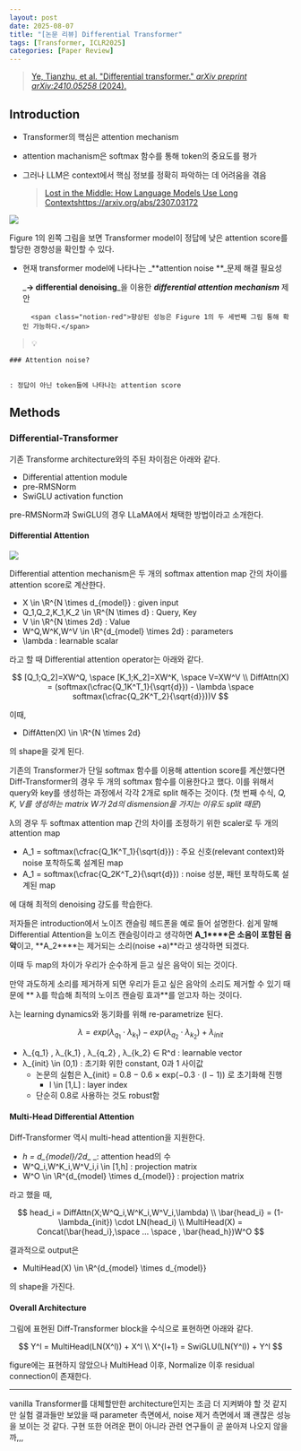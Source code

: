 ```yaml
---
layout: post
date: 2025-08-07
title: "[논문 리뷰] Differential Transformer"
tags: [Transformer, ICLR2025]
categories: [Paper Review]
---
```


> [Ye, Tianzhu, et al. "Differential transformer." ](https://arxiv.org/abs/2410.05258)[_arXiv preprint arXiv:2410.05258_](https://arxiv.org/abs/2410.05258)[ (2024).](https://arxiv.org/abs/2410.05258)



## Introduction

- Transformer의 핵심은 attention mechanism
- attention machanism은 softmax 함수를 통해 token의 중요도를 평가
- 그러나 LLM은 context에서 핵심 정보를 정확히 파악하는 데 어려움을 겪음

	> [Lost in the Middle: How Language Models Use Long Contextshttps://arxiv.org/abs/2307.03172](https://arxiv.org/abs/2307.03172)


![](https://prod-files-secure.s3.us-west-2.amazonaws.com/542b861c-36a8-4051-84e5-8804b6728dba/9083ea56-691a-4752-ae26-47f403431ac8/image.png?X-Amz-Algorithm=AWS4-HMAC-SHA256&X-Amz-Content-Sha256=UNSIGNED-PAYLOAD&X-Amz-Credential=ASIAZI2LB466UZLBLCUH%2F20250920%2Fus-west-2%2Fs3%2Faws4_request&X-Amz-Date=20250920T090109Z&X-Amz-Expires=3600&X-Amz-Security-Token=IQoJb3JpZ2luX2VjEG8aCXVzLXdlc3QtMiJIMEYCIQD68YvwoMlkafwwvJghgLV1n0r1LNnSliD9EgK9CTT3FAIhAPczaQuzl%2FkIrcxx1Y08txtpFA%2FW%2FYl%2BCWS97ursPPCyKogECOj%2F%2F%2F%2F%2F%2F%2F%2F%2F%2FwEQABoMNjM3NDIzMTgzODA1IgzqaRPOGGU7dlsrm%2F8q3APBHMDMGvmkbyM0M%2BDa1WUjvCMGmEXS89XQlTalidkgfpUKMmOEYMyWfN7sJyM4LSbDx2ARTneZ%2FDOzkObJ5gtA3O2s6mp7twO4un9flqOid78oUnXz8M0Fjm26KO16OQY2ehFwgQ42ZX2BICru52kClYREuJzgD9P1CBTsd91c7DTFcK1jahMkBTk%2BkFa4Zqglv7kMmSfmm5ADsocJn21UfeBYW%2B%2FNoCizXh2JGyq5si7ycgupFCACv4pOnNxOVEQ1YAe2x0%2B7IQQ77ME5xxnMbkT%2BQ7644vxxB4Z4iCA58NUNRh8mNeG2Wq9Z1RGVYcL0o9%2FnHtplmM%2FL5hQAE6E5eHhiwzBxYOVkExyPYpVhqnBoLn4EXARCXb%2BtfclmI7ziZ3QWdEwJZ3YPpk%2FlB9b%2BjjQ2kVS%2Bg2BfYdL7YXCqGj%2FU46d1ZeH5hm2ZPfa6%2Bqs6dNqgRzAMW9qWVVzwYuUtPMhC6hqAIOtweiPJQwbRp7%2FQvVxcRCF%2B9WJ2lgQpSqbnx977fidrHYYfxjCfksryBhVMM9vN2ik2E7mJtUMWW035uCqCzJQohhnWhDoHZwA6T2yqdxMz%2FaqXff8oGFd6ltyH6o3JO5pBkNl43x5zl7lCG1sUgn9U9Ak7hjDBpLnGBjqkAR%2BgJMmdfEvyp1LFEQuf7JMXthftNs5nM3BN1VVGDKouFRxjfw7rO9NULzciSRVmSZvTAROSuM4uBFE%2BTFxhsoE3WvWhTKPH%2F8iCKlq9R5gXLCY0yQILiUekcfC%2FxMECdsTNhFxfWm2afV%2BokiasC2L%2BZlwvIpLG28kAmaIZRF5qEsrVHCr7710F48PB5%2BmVBNLJVddYfRMz%2FYXX%2F5doHdSlqaWe&X-Amz-Signature=6a9fab6aab8c7df9810cdcae4e0e1f7507f8e548607ee39e96a655d5a8d2bf5b&X-Amz-SignedHeaders=host&x-amz-checksum-mode=ENABLED&x-id=GetObject)


Figure 1의 왼쪽 그림을 보면 Transformer model이 정답에 낮은 attention score를 할당한 경향성을 확인할 수 있다.

- 현재 transformer model에 나타나는 _**attention noise **_문제 해결 필요성

	_**→ differential denoising**_을 이용한 _**differential attention mechanism**_ 제안


		<span class="notion-red">향상된 성능은 Figure 1의 두 세번째 그림 통해 확인 가능하다.</span>


> 💡 


	### Attention noise?


	: 정답이 아닌 token들에 나타나는 attention score



## Methods



### Differential-Transformer


기존 Transforme architecture와의 주된 차이점은 아래와 같다.

- Differential attention module
- pre-RMSNorm
- SwiGLU activation function

pre-RMSNorm과 SwiGLU의 경우 LLaMA에서 채택한 방법이라고 소개한다.



#### Differential Attention


![](https://prod-files-secure.s3.us-west-2.amazonaws.com/542b861c-36a8-4051-84e5-8804b6728dba/116d70b2-1963-4810-9167-f4c7d8a06e8f/image.png?X-Amz-Algorithm=AWS4-HMAC-SHA256&X-Amz-Content-Sha256=UNSIGNED-PAYLOAD&X-Amz-Credential=ASIAZI2LB466UZLBLCUH%2F20250920%2Fus-west-2%2Fs3%2Faws4_request&X-Amz-Date=20250920T090109Z&X-Amz-Expires=3600&X-Amz-Security-Token=IQoJb3JpZ2luX2VjEG8aCXVzLXdlc3QtMiJIMEYCIQD68YvwoMlkafwwvJghgLV1n0r1LNnSliD9EgK9CTT3FAIhAPczaQuzl%2FkIrcxx1Y08txtpFA%2FW%2FYl%2BCWS97ursPPCyKogECOj%2F%2F%2F%2F%2F%2F%2F%2F%2F%2FwEQABoMNjM3NDIzMTgzODA1IgzqaRPOGGU7dlsrm%2F8q3APBHMDMGvmkbyM0M%2BDa1WUjvCMGmEXS89XQlTalidkgfpUKMmOEYMyWfN7sJyM4LSbDx2ARTneZ%2FDOzkObJ5gtA3O2s6mp7twO4un9flqOid78oUnXz8M0Fjm26KO16OQY2ehFwgQ42ZX2BICru52kClYREuJzgD9P1CBTsd91c7DTFcK1jahMkBTk%2BkFa4Zqglv7kMmSfmm5ADsocJn21UfeBYW%2B%2FNoCizXh2JGyq5si7ycgupFCACv4pOnNxOVEQ1YAe2x0%2B7IQQ77ME5xxnMbkT%2BQ7644vxxB4Z4iCA58NUNRh8mNeG2Wq9Z1RGVYcL0o9%2FnHtplmM%2FL5hQAE6E5eHhiwzBxYOVkExyPYpVhqnBoLn4EXARCXb%2BtfclmI7ziZ3QWdEwJZ3YPpk%2FlB9b%2BjjQ2kVS%2Bg2BfYdL7YXCqGj%2FU46d1ZeH5hm2ZPfa6%2Bqs6dNqgRzAMW9qWVVzwYuUtPMhC6hqAIOtweiPJQwbRp7%2FQvVxcRCF%2B9WJ2lgQpSqbnx977fidrHYYfxjCfksryBhVMM9vN2ik2E7mJtUMWW035uCqCzJQohhnWhDoHZwA6T2yqdxMz%2FaqXff8oGFd6ltyH6o3JO5pBkNl43x5zl7lCG1sUgn9U9Ak7hjDBpLnGBjqkAR%2BgJMmdfEvyp1LFEQuf7JMXthftNs5nM3BN1VVGDKouFRxjfw7rO9NULzciSRVmSZvTAROSuM4uBFE%2BTFxhsoE3WvWhTKPH%2F8iCKlq9R5gXLCY0yQILiUekcfC%2FxMECdsTNhFxfWm2afV%2BokiasC2L%2BZlwvIpLG28kAmaIZRF5qEsrVHCr7710F48PB5%2BmVBNLJVddYfRMz%2FYXX%2F5doHdSlqaWe&X-Amz-Signature=058b32935ce9baabbdafdb2fe82a100d9ea34ab1b739d9e850abb9c0f9b8dc2f&X-Amz-SignedHeaders=host&x-amz-checksum-mode=ENABLED&x-id=GetObject)


Differential attention mechanism은 두 개의 softmax attention map 간의 차이를 attention score로 계산한다.

- X \in \R^{N \times d\_{model}} : given input
- Q\_1,Q\_2,K\_1,K\_2 \in \R^{N \times d} : Query, Key
- V \in \R^{N \times 2d} : Value
- W^Q,W^K,W^V \in \R^{d\_{model} \times 2d} : parameters
- \lambda : learnable scalar

라고 할 때 Differential attention operator는 아래와 같다.


$$
[Q_1;Q_2]=XW^Q, \space [K_1;K_2]=XW^K, \space V=XW^V \\
DiffAttn(X) = (softmax(\cfrac{Q_1K^T_1}{\sqrt{d}}) - \lambda \space softmax(\cfrac{Q_2K^T_2}{\sqrt{d}}))V
$$


이때,

- DiffAtten(X) \in \R^{N \times 2d}

의 shape을 갖게 된다.


기존의 Transformer가 단일 softmax 함수를 이용해 attention score를 계산했다면 Diff-Transformer의 경우 두 개의 softmax 함수를 이용한다고 했다. 이를 위해서 query와 key를 생성하는 과정에서 각각 2개로 split 해주는 것이다. <span class="notion-red">(첫 번째 수식, </span><span class="notion-red">_Q, K, V를 생성하는 matrix W가 2d의 dismension을 가지는 이유도 split 때문_</span><span class="notion-red">)</span>


 λ의 경우 두 softmax attention map 간의 차이를 조정하기 위한 scaler로 두 개의 attention map

- A\_1 = softmax(\cfrac{Q\_1K^T\_1}{\sqrt{d}}) : 주요 신호(relevant context)와 noise 포착하도록 설계된 map
- A\_1 = softmax(\cfrac{Q\_2K^T\_2}{\sqrt{d}}) : noise 성분, 패턴 포착하도록 설계된 map 

에 대해 최적의 denoising 강도를 학습한다.


저자들은 introduction에서 노이즈 캔슬링 헤드폰을 예로 들어 설명한다. 쉽게 말해 Differential Attention을 노이즈 캔슬링이라고 생각하면 **A\_1****은 소음이 포함된 음악**이고, **A\_2****는 제거되는 소리(noise +a)**라고 생각하면 되겠다. 


이때 두 map의 차이가 우리가 순수하게 듣고 싶은 음악이 되는 것이다. 


만약 과도하게 소리를 제거하게 되면 우리가 듣고 싶은 음악의 소리도 제거할 수 있기 때문에 ** λ를 학습해 최적의 노이즈 캔슬링 효과**를 얻고자 하는 것이다.


λ는 learning dynamics와 동기화를 위해 re-parametrize 된다.


$$
\lambda = exp(\lambda_{q_1} \cdot \lambda_{k_1}) - exp(\lambda_{q_2} \cdot \lambda_{k_2}) + \lambda_{init}
$$

- λ\_{q\_1} , λ\_{k\_1} , λ\_{q\_2} , λ\_{k\_2} ∈ R^d : learnable vector
- λ\_{init} \in (0,1) : 초기화 위한 constant, 0과 1 사이값
	- 논문의 실험은 λ\_{init} = 0.8 − 0.6 × exp(−0.3 · (l − 1)) 로 초기화해 진행
		- l \in [1,L] : layer index
	- 단순히 0.8로 사용하는 것도 robust함


#### **Multi-Head Differential Attention**


Diff-Transformer 역시 multi-head attention을 지원한다.

- _h = d\_{model}/2d__ _: attention head의 수
- W^Q\_i,W^K\_i,W^V\_i,i \in [1,h] : projection matrix
- W^O \in \R^{d\_{model} \times d\_{model}} : projection matrix

라고 했을 때,


$$
head_i = DiffAttn(X;W^Q_i,W^K_i,W^V_i,\lambda) \\
\bar{head_i} = (1-\lambda_{init}) \cdot LN(head_i) \\
MultiHead(X) = Concat(\bar{head_i},\space ... \space , \bar{head_h})W^O
$$


결과적으로 output은

- MultiHead(X) \in \R^{d\_{model} \times d\_{model}}

의 shape을 가진다.



#### Overall Architecture


그림에 표현된 Diff-Transformer block을 수식으로 표현하면 아래와 같다.


$$
Y^l = MultiHead(LN(X^l)) + X^l \\
X^{l+1} = SwiGLU(LN(Y^l)) + Y^l
$$


figure에는 표현하지 않았으나 MultiHead 이후, Normalize 이후 residual connection이 존재한다.


---


vanilla Transformer를 대체할만한 architecture인지는 조금 더 지켜봐야 할 것 같지만 실험 결과들만 보았을 때 parameter 측면에서, noise 제거 측면에서 꽤 괜찮은 성능을 보이는 것 같다. 구현 또한 어려운 편이 아니라 관련 연구들이 곧 쏟아져 나오지 않을까,,,

